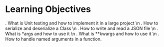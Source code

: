 # Learning Objectives

. What is Unit testing and how to implement it in a large project \n
. How to serialize and deserialize a Class \n
. How to write and read a JSON file \n
. What is *args and how to use it \n
. What is **kwargs and how to use it \n
. How to handle named arguments in a function.
